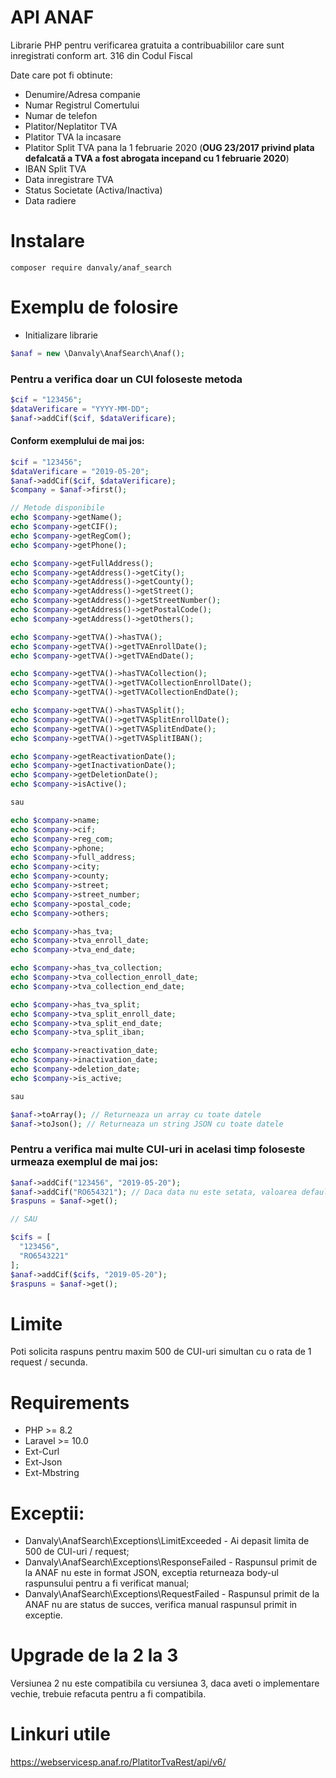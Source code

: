 # API ANAF
Librarie PHP pentru verificarea gratuita a contribuabililor care sunt inregistrati conform art. 316 din Codul Fiscal

Date care pot fi obtinute:
  - Denumire/Adresa companie
  - Numar Registrul Comertului
  - Numar de telefon
  - Platitor/Neplatitor TVA
  - Platitor TVA la incasare
  - Platitor Split TVA pana la 1 februarie 2020 (**OUG 23/2017 privind plata defalcată a TVA a fost abrogata incepand cu 1 februarie 2020**)
  - IBAN Split TVA
  - Data inregistrare TVA
  - Status Societate (Activa/Inactiva)
  - Data radiere
   
# Instalare

```shell
composer require danvaly/anaf_search
```

# Exemplu de folosire

- Initializare librarie

```php
$anaf = new \Danvaly\AnafSearch\Anaf(); 
```

### Pentru a verifica doar un CUI foloseste metoda 

```php
$cif = "123456";
$dataVerificare = "YYYY-MM-DD";
$anaf->addCif($cif, $dataVerificare);
```


#### Conform exemplului de mai jos:

```php
$cif = "123456";
$dataVerificare = "2019-05-20";
$anaf->addCif($cif, $dataVerificare);
$company = $anaf->first();

// Metode disponibile
echo $company->getName();
echo $company->getCIF();
echo $company->getRegCom();
echo $company->getPhone();

echo $company->getFullAddress();
echo $company->getAddress()->getCity();
echo $company->getAddress()->getCounty();
echo $company->getAddress()->getStreet();
echo $company->getAddress()->getStreetNumber();
echo $company->getAddress()->getPostalCode();
echo $company->getAddress()->getOthers();

echo $company->getTVA()->hasTVA();
echo $company->getTVA()->getTVAEnrollDate();
echo $company->getTVA()->getTVAEndDate();

echo $company->getTVA()->hasTVACollection();
echo $company->getTVA()->getTVACollectionEnrollDate();
echo $company->getTVA()->getTVACollectionEndDate();

echo $company->getTVA()->hasTVASplit();
echo $company->getTVA()->getTVASplitEnrollDate();
echo $company->getTVA()->getTVASplitEndDate();
echo $company->getTVA()->getTVASplitIBAN();

echo $company->getReactivationDate();
echo $company->getInactivationDate();
echo $company->getDeletionDate();
echo $company->isActive();

sau 

echo $company->name;
echo $company->cif;
echo $company->reg_com;
echo $company->phone;
echo $company->full_address;
echo $company->city;
echo $company->county;
echo $company->street;
echo $company->street_number;
echo $company->postal_code;
echo $company->others;

echo $company->has_tva;
echo $company->tva_enroll_date;
echo $company->tva_end_date;

echo $company->has_tva_collection;
echo $company->tva_collection_enroll_date;
echo $company->tva_collection_end_date;

echo $company->has_tva_split;
echo $company->tva_split_enroll_date;
echo $company->tva_split_end_date;
echo $company->tva_split_iban;

echo $company->reactivation_date;
echo $company->inactivation_date;
echo $company->deletion_date;
echo $company->is_active;

sau 

$anaf->toArray(); // Returneaza un array cu toate datele
$anaf->toJson(); // Returneaza un string JSON cu toate datele
```

### Pentru a verifica mai multe CUI-uri in acelasi timp foloseste urmeaza exemplul de mai jos:

```php
$anaf->addCif("123456", "2019-05-20");
$anaf->addCif("RO654321"); // Daca data nu este setata, valoarea default va fi data de azi
$raspuns = $anaf->get();

// SAU

$cifs = [
  "123456",
  "RO6543221"
];
$anaf->addCif($cifs, "2019-05-20");
$raspuns = $anaf->get();
```

# Limite
Poti solicita raspuns pentru maxim 500 de CUI-uri simultan cu o rata de 1 request / secunda. 

# Requirements
* PHP >= 8.2
* Laravel >= 10.0
* Ext-Curl
* Ext-Json
* Ext-Mbstring

# Exceptii:

* Danvaly\AnafSearch\Exceptions\LimitExceeded - Ai depasit limita de 500 de CUI-uri / request;
* Danvaly\AnafSearch\Exceptions\ResponseFailed - Raspunsul primit de la ANAF nu este in format JSON, exceptia returneaza body-ul raspunsului pentru a fi verificat manual;
* Danvaly\AnafSearch\Exceptions\RequestFailed - Raspunsul primit de la ANAF nu are status de succes, verifica manual raspunsul primit in exceptie.

# Upgrade de la 2 la 3
Versiunea 2 nu este compatibila cu versiunea 3, daca aveti o implementare vechie, trebuie refacuta pentru a fi compatibila.

# Linkuri utile
https://webservicesp.anaf.ro/PlatitorTvaRest/api/v6/
